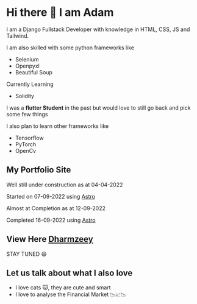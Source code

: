 # Hi there 👋 I am Adam
I am a Django Fullstack Developer with knowledge in HTML, CSS, JS and Tailwind. 

I am also skilled with some python frameworks like
- Selenium
- Openpyxl
- Beautiful Soup

Currently Learning
- Solidity

I was a **flutter Student** in the past but would love to still go back and pick some few things

I also plan to learn other frameworks like
- Tensorflow
- PyTorch
- OpenCv


## My Portfolio Site

Well still under construction as at 04-04-2022

Started on 07-09-2022 using [Astro](https://astro.build)

Almost at Completion as at 12-09-2022

Completed 16-09-2022 using [Astro](https://astro.build)

## View Here [Dharmzeey](https://dharmzeey.netlify.app/)

STAY TUNED 😄

## Let us talk about what I also love
- I love cats 🐱, they are cute and smart
- I love to analyse the Financial Market 📉📈📉 
<!--
**Dharmzeey/dharmzeey** is a ✨ _special_ ✨ repository because its `README.md` (this file) appears on your GitHub profile.


Here are some ideas to get you started:

- 🔭 I’m currently working on ...
- 🌱 I’m currently learning ...
- 👯 I’m looking to collaborate on ...
- 🤔 I’m looking for help with ...
- 💬 Ask me about ...
- 📫 How to reach me: ...
- 😄 Pronouns: ...
- ⚡ Fun fact: ...
-->
